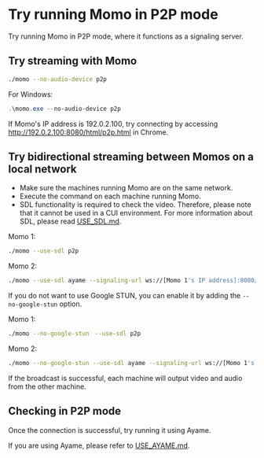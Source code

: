 # Try running Momo in P2P mode

Try running Momo in P2P mode, where it functions as a signaling server.

## Try streaming with Momo

```bash
./momo --no-audio-device p2p
```

For Windows:

```powershell
.\momo.exe --no-audio-device p2p
```

If Momo's IP address is 192.0.2.100, try connecting by accessing <http://192.0.2.100:8080/html/p2p.html> in Chrome.

## Try bidirectional streaming between Momos on a local network

- Make sure the machines running Momo are on the same network.
- Execute the command on each machine running Momo.
- SDL functionality is required to check the video. Therefore, please note that it cannot be used in a CUI environment.
For more information about SDL, please read [USE_SDL.md](USE_SDL.md).

Momo 1:

```bash
./momo --use-sdl p2p
```

Momo 2:

```bash
./momo --use-sdl ayame --signaling-url ws://[Momo 1's IP address]:8080/ws --room-id p2p
```

If you do not want to use Google STUN, you can enable it by adding the `--no-google-stun` option.

Momo 1:

```bash
./momo --no-google-stun　--use-sdl p2p
```

Momo 2:

```bash
./momo --no-google-stun --use-sdl ayame --signaling-url ws://[Momo 1's IP address]:8080/ws --room-id p2p
```

If the broadcast is successful, each machine will output video and audio from the other machine.

## Checking in P2P mode

Once the connection is successful, try running it using Ayame.

If you are using Ayame, please refer to [USE_AYAME.md](USE_AYAME.md).